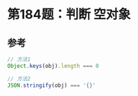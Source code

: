 # 第184题：判断 空对象

## 参考

```js
// 方法1
Object.keys(obj).length === 0

// 方法2
JSON.stringify(obj) === '{}'
```